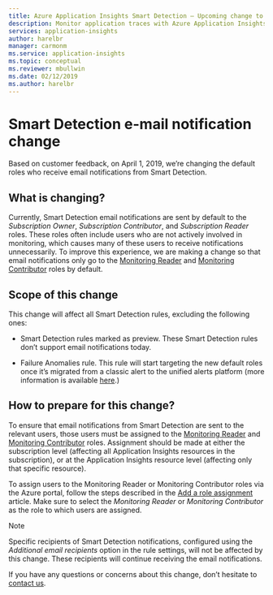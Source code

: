 ```yaml
---
title: Azure Application Insights Smart Detection – Upcoming change to the default notification recipients | Microsoft Docs
description: Monitor application traces with Azure Application Insights for unusual patterns in trace telemetry.
services: application-insights
author: harelbr                            
manager: carmonm
ms.service: application-insights
ms.topic: conceptual
ms.reviewer: mbullwin
ms.date: 02/12/2019
ms.author: harelbr
---
```


# Smart Detection e-mail notification change

Based on customer feedback, on April 1, 2019, we’re changing the default roles who receive email notifications from Smart Detection.

## What is changing?

Currently, Smart Detection email notifications are sent by default to the _Subscription Owner_, _Subscription Contributor_, and _Subscription Reader_ roles. These roles often include users who are not actively involved in monitoring, which causes many of these users to receive notifications unnecessarily. To improve this experience, we are making a change so that email notifications only go to the [Monitoring Reader](https://docs.microsoft.com/azure/role-based-access-control/built-in-roles#monitoring-reader) and [Monitoring Contributor](https://docs.microsoft.com/azure/role-based-access-control/built-in-roles#monitoring-contributor) roles by default.

## Scope of this change

This change will affect all Smart Detection rules, excluding the following ones:

* Smart Detection rules marked as preview. These Smart Detection rules don’t support email notifications today.

* Failure Anomalies rule. This rule will start targeting the new default roles once it’s migrated from a classic alert to the unified alerts platform (more information is available [here](https://docs.microsoft.com/azure/azure-monitor/platform/monitoring-classic-retirement).)

## How to prepare for this change?

To ensure that email notifications from Smart Detection are sent to the relevant users, those users must be assigned to the [Monitoring Reader](https://docs.microsoft.com/azure/role-based-access-control/built-in-roles#monitoring-reader) and [Monitoring Contributor](https://docs.microsoft.com/azure/role-based-access-control/built-in-roles#monitoring-contributor) roles. Assignment should be made at either the subscription level (affecting all Application Insights resources in the subscription), or at the Application Insights resource level (affecting only that specific resource).

To assign users to the Monitoring Reader or Monitoring Contributor roles via the Azure portal, follow the steps described in the [Add a role assignment](https://docs.microsoft.com/azure/role-based-access-control/role-assignments-portal#add-a-role-assignment) article. Make sure to select the _Monitoring Reader_ or _Monitoring Contributor_ as the role to which users are assigned.

> [!NOTE]
> Specific recipients of Smart Detection notifications, configured using the _Additional email recipients_ option in the rule settings, will not be affected by this change. These recipients will continue receiving the email notifications.

If you have any questions or concerns about this change, don’t hesitate to [contact us](mailto:smart-alert-feedback@microsoft.com).
